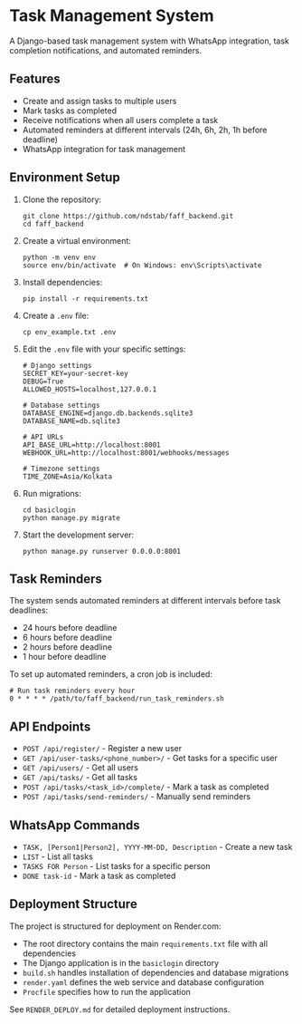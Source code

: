 # Task Management System

A Django-based task management system with WhatsApp integration, task completion notifications, and automated reminders.

## Features

- Create and assign tasks to multiple users
- Mark tasks as completed
- Receive notifications when all users complete a task
- Automated reminders at different intervals (24h, 6h, 2h, 1h before deadline)
- WhatsApp integration for task management

## Environment Setup

1. Clone the repository:
   ```
   git clone https://github.com/ndstab/faff_backend.git
   cd faff_backend
   ```

2. Create a virtual environment:
   ```
   python -m venv env
   source env/bin/activate  # On Windows: env\Scripts\activate
   ```

3. Install dependencies:
   ```
   pip install -r requirements.txt
   ```

4. Create a `.env` file:
   ```
   cp env_example.txt .env
   ```

5. Edit the `.env` file with your specific settings:
   ```
   # Django settings
   SECRET_KEY=your-secret-key
   DEBUG=True
   ALLOWED_HOSTS=localhost,127.0.0.1

   # Database settings
   DATABASE_ENGINE=django.db.backends.sqlite3
   DATABASE_NAME=db.sqlite3

   # API URLs
   API_BASE_URL=http://localhost:8001
   WEBHOOK_URL=http://localhost:8001/webhooks/messages

   # Timezone settings
   TIME_ZONE=Asia/Kolkata
   ```

6. Run migrations:
   ```
   cd basiclogin
   python manage.py migrate
   ```

7. Start the development server:
   ```
   python manage.py runserver 0.0.0.0:8001
   ```

## Task Reminders

The system sends automated reminders at different intervals before task deadlines:
- 24 hours before deadline
- 6 hours before deadline
- 2 hours before deadline
- 1 hour before deadline

To set up automated reminders, a cron job is included:
```
# Run task reminders every hour
0 * * * * /path/to/faff_backend/run_task_reminders.sh
```

## API Endpoints

- `POST /api/register/` - Register a new user
- `GET /api/user-tasks/<phone_number>/` - Get tasks for a specific user
- `GET /api/users/` - Get all users
- `GET /api/tasks/` - Get all tasks
- `POST /api/tasks/<task_id>/complete/` - Mark a task as completed
- `POST /api/tasks/send-reminders/` - Manually send reminders

## WhatsApp Commands

- `TASK, [Person1|Person2], YYYY-MM-DD, Description` - Create a new task
- `LIST` - List all tasks
- `TASKS FOR Person` - List tasks for a specific person
- `DONE task-id` - Mark a task as completed

## Deployment Structure

The project is structured for deployment on Render.com:

- The root directory contains the main `requirements.txt` file with all dependencies
- The Django application is in the `basiclogin` directory
- `build.sh` handles installation of dependencies and database migrations
- `render.yaml` defines the web service and database configuration
- `Procfile` specifies how to run the application

See `RENDER_DEPLOY.md` for detailed deployment instructions.
